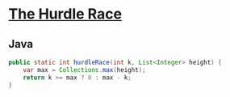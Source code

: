 # [The Hurdle Race](https://www.hackerrank.com/challenges/the-hurdle-race/problem)

## Java

```java
public static int hurdleRace(int k, List<Integer> height) {     
    var max = Collections.max(height);
    return k >= max ? 0 : max - k;
}
```
